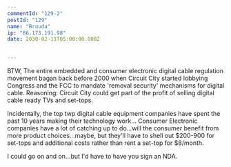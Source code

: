 ```yaml
---
commentId: "129-2"
postId: "129"
name: "Brouda"
ip: "66.173.191.98"
date: 2030-02-11T05:00:00.000Z


---
```

<p>BTW, The entire embedded and consumer electronic digital cable regulation movement bagan back before 2000 when Circuit City started lobbying Congress and the FCC to mandate 'removal security' mechanisms for digital cable.
Reasoning: Circuit City could get part of the profit of selling digital cable ready TVs and set-tops.</p>
<p>Incidentally, the top twp digital cable equipment companies have spent the past 10 years making their technology work... Consumer Electronic companies have a lot of catching up to do...will the consumer benefit from more product choices...maybe, but they'll have to shell out $200-900 for set-tops and additional costs rather than rent a set-top for $8/month.</p>
<p>I could go on and on...but I'd have to have you sign an NDA. </p>